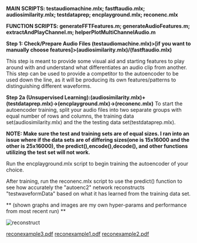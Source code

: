 
**MAIN SCRIPTS: testaudiomachine.mlx; fastftaudio.mlx; audiosimilarity.mlx; testdataprep; encplayground.mlx; reconenc.mlx**

**FUNCTION SCRIPTS: generateFFTFeatures.m; generateAudioFeatures.m; extractAndPlayChannel.m; helperPlotMultiChannelAudio.m**

**Step 1: Check/Prepare Audio Files (testaudiomachine.mlx)>[if you want to manually choose features]>(audiosimilarity.mlx)/(fastftaudio.mlx)**

This step is meant to provide some visual aid and starting features to play around with and understand what differentiates an audio clip from another. This step can be used to provide a competitor to the autoencoder to be used down the line, as it will be producing its own features/patterns to distinguishing different waveforms.

**Step 2a (Unsupervised Learning):(audiosimilarity.mlx)+(testdataprep.mlx)->(encplayground.mlx)->(reconenc.mlx)**
To start the autoencoder training, split your audio files into two separate groups with equal number of rows and columns, the training data set(audiosimilarity.mlx) and the the testing data set(testdataprep.mlx). 

**NOTE: Make sure the test and training sets are of equal sizes. I ran into an issue where if the data sets are of differing sizes(one is 15x16000 and the other is 25x16000), the predict(),encode(),decode(), and other functions utilizing the test set will not work.**

Run the encplayground.mlx script to begin training the autoencoder of your choice.

After training, run the reconenc.mlx script to use the predict() function to see how accurately the "autoenc2" network reconstructs "testwaveformData" based on what it has learned from the training data set. 

** (shown graphs and images are my own hyper-params and performance from most recent run)
**





![reconstruct](https://github.com/user-attachments/assets/59d125e0-6a50-4ba3-9a70-b66abe7893f6)


[reconexample3.pdf](https://github.com/user-attachments/files/19016989/reconexample3.pdf)
[reconexample1.pdf](https://github.com/user-attachments/files/19016988/reconexample1.pdf)
[reconexample2.pdf](https://github.com/user-attachments/files/19016986/reconexample2.pdf)
